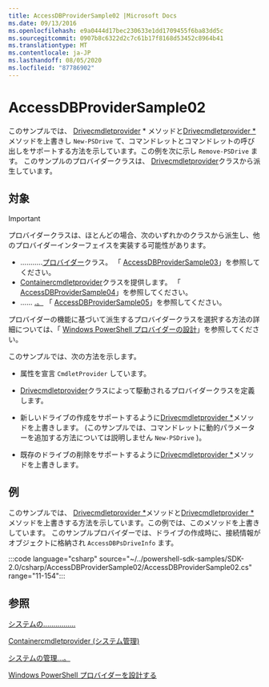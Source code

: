 ```yaml
---
title: AccessDBProviderSample02 |Microsoft Docs
ms.date: 09/13/2016
ms.openlocfilehash: e9a0444d17bec230633e1dd1709455f6ba83dd5c
ms.sourcegitcommit: 0907b8c6322d2c7c61b17f8168d53452c8964b41
ms.translationtype: MT
ms.contentlocale: ja-JP
ms.lasthandoff: 08/05/2020
ms.locfileid: "87786902"
---
```

# <a name="accessdbprovidersample02"></a>AccessDBProviderSample02

このサンプルでは、 [Drivecmdletprovider](/dotnet/api/System.Management.Automation.Provider.DriveCmdletProvider.NewDrive) * メソッドと[Drivecmdletprovider *](/dotnet/api/System.Management.Automation.Provider.DriveCmdletProvider.RemoveDrive)メソッドを上書きし `New-PSDrive` て、コマンドレットとコマンドレットの呼び出しをサポートする方法を示しています。この例を次に示し `Remove-PSDrive` ます。 このサンプルのプロバイダークラスは、 [Drivecmdletprovider](/dotnet/api/System.Management.Automation.Provider.DriveCmdletProvider)クラスから派生しています。

## <a name="demonstrates"></a>対象

> [!IMPORTANT]
> プロバイダークラスは、ほとんどの場合、次のいずれかのクラスから派生し、他のプロバイダーインターフェイスを実装する可能性があります。
>
> - ...........[プロバイダー](/dotnet/api/System.Management.Automation.Provider.ItemCmdletProvider)クラス。 「 [AccessDBProviderSample03](./accessdbprovidersample03.md)」を参照してください。
> - [Containercmdletprovider](/dotnet/api/System.Management.Automation.Provider.ContainerCmdletProvider)クラスを提供します。 「 [AccessDBProviderSample04](./accessdbprovidersample04.md)」を参照してください。
> - ...... [.。](/dotnet/api/System.Management.Automation.Provider.NavigationCmdletProvider) 「 [AccessDBProviderSample05](./accessdbprovidersample05.md)」を参照してください。
>
> プロバイダーの機能に基づいて派生するプロバイダークラスを選択する方法の詳細については、「 [Windows PowerShell プロバイダーの設計](./provider-types.md)」を参照してください。

このサンプルでは、次の方法を示します。

- 属性を宣言 `CmdletProvider` しています。

- [Drivecmdletprovider](/dotnet/api/System.Management.Automation.Provider.DriveCmdletProvider)クラスによって駆動されるプロバイダークラスを定義します。

- 新しいドライブの作成をサポートするように[Drivecmdletprovider *](/dotnet/api/System.Management.Automation.Provider.DriveCmdletProvider.NewDrive)メソッドを上書きします。 (このサンプルでは、コマンドレットに動的パラメーターを追加する方法については説明しません `New-PSDrive` )。

- 既存のドライブの削除をサポートするように[Drivecmdletprovider *](/dotnet/api/System.Management.Automation.Provider.DriveCmdletProvider.RemoveDrive)メソッドを上書きします。

## <a name="example"></a>例

このサンプルでは、 [Drivecmdletprovider *](/dotnet/api/System.Management.Automation.Provider.DriveCmdletProvider.NewDrive)メソッドと[Drivecmdletprovider *](/dotnet/api/System.Management.Automation.Provider.DriveCmdletProvider.RemoveDrive)メソッドを上書きする方法を示しています。この例では、このメソッドを上書きしています。 このサンプルプロバイダーでは、ドライブの作成時に、接続情報がオブジェクトに格納され `AccessDBPsDriveInfo` ます。

:::code language="csharp" source="~/../powershell-sdk-samples/SDK-2.0/csharp/AccessDBProviderSample02/AccessDBProviderSample02.cs" range="11-154":::

## <a name="see-also"></a>参照

[システムの................](/dotnet/api/System.Management.Automation.Provider.ItemCmdletProvider)

[Containercmdletprovider (システム管理)](/dotnet/api/System.Management.Automation.Provider.ContainerCmdletProvider)

[システムの管理...。](/dotnet/api/System.Management.Automation.Provider.NavigationCmdletProvider)

[Windows PowerShell プロバイダーを設計する](./provider-types.md)
